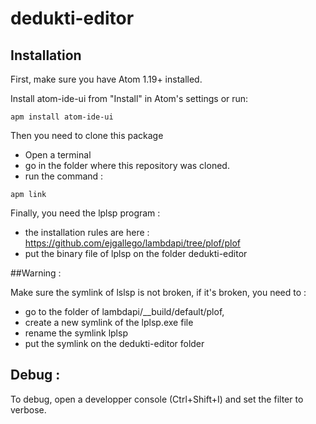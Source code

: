 # dedukti-editor

## Installation

First, make sure you have Atom 1.19+ installed.

Install atom-ide-ui from "Install" in Atom's settings or run:

```
apm install atom-ide-ui
```

Then you need to clone this package
  - Open a terminal
  - go in the folder where this repository was cloned.
  - run the command :

```
apm link
```

Finally, you need the lplsp program :
  - the installation rules are here : https://github.com/ejgallego/lambdapi/tree/plof/plof
  - put the binary file of lplsp on the folder dedukti-editor

##Warning :

Make sure the symlink of lslsp is not broken, if it's broken, you need to  :
- go to the folder of lambdapi/\__build/default/plof,
- create a new symlink of the lplsp.exe file
- rename the symlink lplsp
- put the symlink on the dedukti-editor folder


## Debug :

To debug, open a developper console (Ctrl+Shift+I) and set the filter to verbose.
